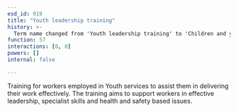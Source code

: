```yaml
---
esd_id: 919
title: "Youth leadership training"
history: >-
  Term name changed from 'Youth leadership training' to 'Children and young people - youth leadership training' in version 3.00. Name changed to 'Youth leadership training' in version 4.00.
function: 57
interactions: [0, 8]
powers: []
internal: false

---
```


Training for workers employed in Youth services to assist them in delivering their work effectively.  The training aims to support workers in effective leadership, specialist skills and health and safety based issues.

